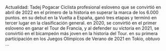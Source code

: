 Actualidad: Tadej Pogacar
Ciclista profesional esloveno 
que se convirtió en abril de 
2022 en el primero de la 
historia en superar la marca 
de los 6.000 puntos. en su 
debut en la Vuelta a España, 
ganó tres etapas y terminó en 
tercer lugar en la 
clasificación general. en 
2020, se convirtió en el 
primer esloveno en ganar el 
Tour de Francia, y al 
defender su victoria en 2021, 
se convirtió en el bicampeón 
más joven en la historia del 
Tour. en su primera 
participación en los Juegos 
Olímpicos de Verano de 2021 
en Tokio, obtuvo ...